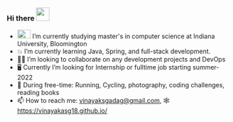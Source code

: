 ### Hi there <img src="https://raw.githubusercontent.com/MartinHeinz/MartinHeinz/master/wave.gif" width="30px">

- <img src="https://upload.wikimedia.org/wikipedia/commons/4/47/Indiana_Hoosiers_logo.svg" height=20 width=30> I’m currently studying master's in computer science at Indiana University, Bloomington 
- 💥 I’m currently learning Java, Spring, and full-stack development.
- 👷‍♂️ I’m looking to collaborate on any development projects and DevOps
- :desktop_computer: Currently I’m looking for Internship or fulltime job starting summer-2022
- 🥊 During free-time: Running, Cycling, photography, coding challenges, reading books
- 📫 How to reach me: vinayaksgadag@gmail.com, 🕸️ https://vinayakasg18.github.io/
